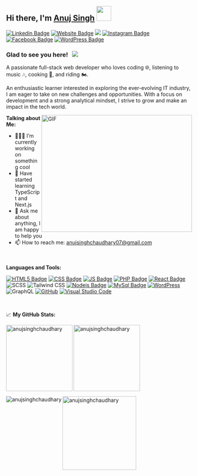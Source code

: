 ## Hi there, I'm <a href="https://anujsingh.dev/" target="_blank">Anuj Singh</a> <img src="https://media.giphy.com/media/hvRJCLFzcasrR4ia7z/giphy.gif" width="40">

[![Linkedin Badge](https://img.shields.io/badge/LinkedIn-0077B5?style=for-the-badge&logo=linkedin&logoColor=white)](https://linkedin.com/in/anuj-singh-chaudhary07/)
[![Website Badge](https://img.shields.io/badge/Website-3b5998?style=for-the-badge&logo=google-chrome&logoColor=white)](https://anujsingh-portfolio.vercel.app/)
<a href="mailto:anujsinghchaudhary07@gmail.com"><img src="https://img.shields.io/badge/Gmail-D14836?style=for-the-badge&logo=gmail&logoColor=white" /></a>
[![Instagram Badge](https://img.shields.io/badge/Instagram-E4405F?style=for-the-badge&logo=instagram&logoColor=white)](https://instagram.com/anuj_singh_chaudharyy/)
[![Facebook Badge](https://img.shields.io/badge/Facebook-1877F2?style=for-the-badge&logo=facebook&logoColor=white)](https://www.facebook.com/share/1AEbut4JZ9/?mibextid=wwXIfr)
[![WordPress Badge](https://img.shields.io/badge/Wordpress-21759B?style=for-the-badge&logo=wordpress&logoColor=white)](https://profiles.wordpress.org/anujsinghchaudhary07/)

### Glad to see you here! &nbsp; ![](https://visitor-badge.glitch.me/badge?page_id=anujsinghchaudhary.anujsinghchaudhary)

A passionate full-stack web developer who loves coding 🌐, listening to music 🎶, cooking 🍳, and riding 🏍️.

An enthusiastic learner interested in exploring the ever-evolving IT industry, I am eager to take on new challenges and opportunities. With a focus on development and a strong analytical mindset, I strive to grow and make an impact in the tech world.

<img align="right" alt="GIF" src="https://cdn.dribbble.com/users/1162077/screenshots/3848914/programmer.gif" width="408" height="318" />
  
**Talking about Me:**

- 👨🏻‍💻 I’m currently working on something cool
- 🚀 Have started learning TypeScript and Next.js
- 💬 Ask me about anything, I am happy to help you
- 📫 How to reach me: anujsinghchaudhary07@gmail.com

</br>

**Languages and Tools:**

[![HTML5 Badge](https://img.shields.io/badge/HTML5-E34F26?style=for-the-badge&logo=html5&logoColor=white)]()
[![CSS Badge](https://img.shields.io/badge/CSS3-1572B6?style=for-the-badge&logo=css3&logoColor=white)]()
[![JS Badge](https://img.shields.io/badge/JavaScript-F7DF1E?style=for-the-badge&logo=javascript&logoColor=black)]()
[![PHP Badge](https://img.shields.io/badge/PHP-777BB4?style=for-the-badge&logo=php&logoColor=white)]()
[![React Badge](https://img.shields.io/badge/React-20232A?style=for-the-badge&logo=react&logoColor=61DAFB)]()
![SCSS](https://img.shields.io/badge/-SCSS-CC6699?style=for-the-badge&logo=sass&logoColor=white)
![Tailwind CSS](https://img.shields.io/badge/Tailwind_CSS-38B2AC?style=for-the-badge&logo=tailwind-css&logoColor=white)
[![Nodejs Badge](https://img.shields.io/badge/Node.js-43853D?style=for-the-badge&logo=node.js&logoColor=white)]()
[![MySql Badge](https://img.shields.io/badge/MySQL-00000F?style=for-the-badge&logo=mysql&logoColor=white)]()
[![WordPress](https://img.shields.io/badge/WordPress-%23117AC9.svg?style=for-the-badge&logo=WordPress&logoColor=white)]()
![GraphQL](https://img.shields.io/badge/-GraphQL-E10098?style=for-the-badge&logo=graphql&logoColor=white)
[![GitHub](https://img.shields.io/badge/github-%23121011.svg?style=for-the-badge&logo=github&logoColor=white)]()
[![Visual Studio Code](https://img.shields.io/badge/Visual%20Studio%20Code-0078d7.svg?style=for-the-badge&logo=visual-studio-code&logoColor=white)]()

</br>

📈 **My GitHub Stats:**

<p><img align="left" height="180em" src="https://github-readme-stats.vercel.app/api?username=anujsinghchaudhary&show_icons=true&hide_border=true&count_private=true&include_all_commits=true" alt="anujsinghchaudhary" /></p>

<p><img align="center" height="180em" src="https://github-readme-stats.vercel.app/api/top-langs/?username=anujsinghchaudhary&exclude_repo=KNN-Image-Classification&show_icons=true&hide_border=true&layout=compact&langs_count=8" alt="anujsinghchaudhary" /></p>

<p><img align="left" src="https://github-readme-streak-stats.herokuapp.com/?user=anujsinghchaudhary" alt="anujsinghchaudhary" /></p>

<p><a href="https://github.com/ryo-ma/github-profile-trophy"><img height="200em" align="center" src="https://github-profile-trophy.vercel.app/?username=anujsinghchaudhary" alt="anujsinghchaudhary" /></a></p>

